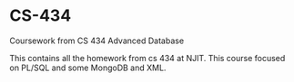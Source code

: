 # CS-434
Coursework from CS 434 Advanced Database

This contains all the homework from cs 434 at NJIT. This course focused on PL/SQL and some MongoDB and XML.
